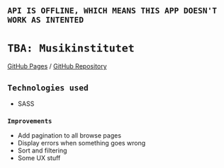 
## `API IS OFFLINE, WHICH MEANS THIS APP DOESN'T WORK AS INTENTED`

# `TBA: Musikinstitutet`
[GitHub Pages](https://axelferb.github.io/Gruppuppgift_TBA/) / [GitHub Repository](https://github.com/axelferb/Gruppuppgift_TBA)

## `Technologies used`
- SASS

### `Improvements`
- Add pagination to all browse pages
- Display errors when something goes wrong
- Sort and filtering
- Some UX stuff
